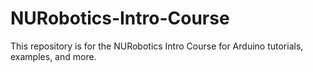 # NURobotics-Intro-Course
This repository is for the NURobotics Intro Course for Arduino tutorials, examples, and more.
